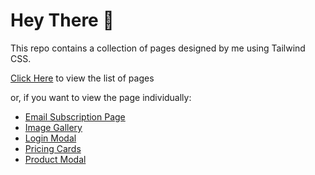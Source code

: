 # Hey There 👋

This repo contains a collection of pages designed by me using Tailwind CSS.

[Click Here](https://designed-pages.vercel.app/) to view the list of pages

or, if you want to view the page individually:
- [Email Subscription Page](https://designed-pages.vercel.app/email-subscribe/index.html)
- [Image Gallery](https://designed-pages.vercel.app/image-gallery/index.html)
- [Login Modal](https://designed-pages.vercel.app/login-modal/index.html)
- [Pricing Cards](https://designed-pages.vercel.app/pricing-cards/index.html)
- [Product Modal](https://designed-pages.vercel.app/product-modal/index.html)
